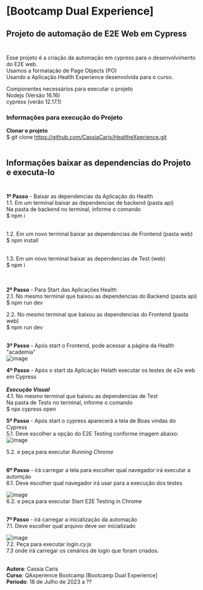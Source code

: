 # [Bootcamp Dual Experience]<br> 
## Projeto de automação de E2E Web em Cypress <br><br> 
Esse projeto é a criação da automação em cypress para o desenvolvimento do E2E web.<br>
Usamos a formatação de Page Objects (PO) <br>
Usando a Aplicação Health Experience desenvolvida para o curso.<br>

Componentes necessários para executar o projeto<br>
Nodejs (Versão 16.16)<br>
cypress (verão 12.17.1)<br>

### Informações para execução do Projeto<br>

**Clonar o projeto**<br>
$ git clone https://github.com/CassiaCaris/HealtheXperience.git <br><br>

## Informações baixar as dependencias do Projeto e executa-lo<br><br>

**1º Passo** - Baixar as dependencias da Aplicação do Health<br>
1.1. Em um terminal baixar as dependencias de backend (pasta api)<br>
Na pasta de backend no terminal, informe o comando<br>
$ npm i<br><br>

1.2. Em um novo terminal baixar as dependencias de Frontend (pasta web)<br>
$ npm install<br><br>

1.3. Em um novo terminal baixar as dependencias de Test (web) <br>
$ npm i<br><br><br>

**2º Passo** - Para Start das Aplicações Health<br>
2.1. No mesmo terminal que baixou as dependencias do Backend (pasta api) <br>
$ npm run dev <br>

2.2. No mesmo terminal que baixou as dependencias do Frontend (pasta web) <br>
$ npm run dev <br><br>

**3º Passo** - Após start o Frontend, pode acessar a página da Health "academia"<br>
![image](https://user-images.githubusercontent.com/32333336/185809547-24fff0bc-ead6-4ead-a9c5-d947daf0424b.png)
  <br/>

**4º Passo** - Após o start da Aplicação Helath executar os testes de e2e web em Cypress <br><br>
**_Execução Visual_** <br>
4.1. No mesmo terminal que baixou as dependencias de Test <br>
Na pasta de Tests no terminal, informe o comando <br>
$ npx cypress open <br>

**5º Passo** - Após start o cypress aparecerá a tela de Boas vindas do Cypress <br>
5.1. Deve escolher a opção do E2E Testing conforme imagem abaixo: <br>
![image](https://user-images.githubusercontent.com/32333336/184724714-85d58d7a-9a17-461b-833d-f95c34f57e49.png) <br>

5.2. e peça para executar *_Running Chrome_* <br><br>

**6º Passo** - irá carregar a tela para escolher qual navegador irá executar a automção<br>
6.1. Deve escolher qual navegador irá usar para a execução dos testes  <br>

  ![image](https://user-images.githubusercontent.com/32333336/184724758-60bdeb40-a088-4376-a77f-1c331961a2a6.png)  <br>
6.2. e peça para executar Start E2E Testing in Chrome  <br><br>

**7º Passo** - irá carregar a inicialização da automação  <br>
7.1. Deve escolher qual arquivo deve ser inicializado  <br>

  ![image](https://user-images.githubusercontent.com/32333336/184724794-51903da2-b8c5-43e4-99ca-20986cb9af2e.png)  <br>
7.2. Peça para executar login.cy.js  <br>
7.3 onde irá carregar os cenários de login que foram criados. <br><br>


**Autora**: Cassia Caris <br>
**Curso**: QAxperience Bootcamp [Bootcamp Dual Experience] <br>
**Periodo**: 18 de Julho de 2023 a ?? <br>